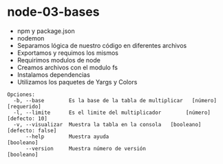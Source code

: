 # node-03-bases

* npm y package.json
* nodemon
* Separamos lógica de nuestro código en diferentes archivos
* Exportamos y requimos los mismos
* Requirimos modulos de node
* Creamos archivos con el modulo fs
* Instalamos dependencias
* Utilizamos los paquetes de Yargs y Colors

```
Opciones:
  -b, --base        Es la base de la tabla de multiplicar   [número] [requerido]
  -l, --limite      Es el limite del multiplicador        [número] [defecto: 10]
  -v, --visualizar  Muestra la tabla en la consola   [booleano] [defecto: false]
      --help        Muestra ayuda                                     [booleano]
      --version     Muestra número de versión                         [booleano]
```

